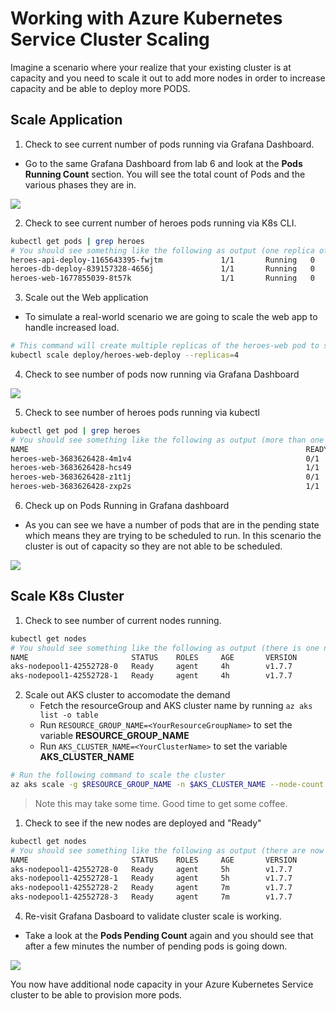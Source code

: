 # Working with Azure Kubernetes Service Cluster Scaling

Imagine a scenario where your realize that your existing cluster is at capacity and you need to scale it out to add more nodes in order to increase capacity and be able to deploy more PODS.

## Scale Application
1. Check to see current number of pods running via Grafana Dashboard.
* Go to the same Grafana Dashboard from lab 6 and look at the **Pods Running Count** section. You will see the total count of Pods and the various phases they are in.

![](img/9-grafana_podsrunning.png)

2. Check to see current number of heroes pods running via K8s CLI.
```bash
kubectl get pods | grep heroes
# You should see something like the following as output (one replica of each pod):
heroes-api-deploy-1165643395-fwjtm             1/1       Running   0          2d
heroes-db-deploy-839157328-4656j               1/1       Running   0          2d
heroes-web-1677855039-8t57k                    1/1       Running   0          2d
```
3. Scale out the Web application
* To simulate a real-world scenario we are going to scale the web app to handle increased load.
```bash
# This command will create multiple replicas of the heroes-web pod to simulate additional load on the cluster.
kubectl scale deploy/heroes-web-deploy --replicas=4
```
4. Check to see number of pods now running via Grafana Dashboard

![](img/9-grafana_podsrunning.png)

5. Check to see number of heroes pods running via kubectl
```bash
kubectl get pod | grep heroes
# You should see something like the following as output (more than one heroes-web pod and some of them in different states):
NAME                                                              READY     STATUS    RESTARTS   AGE
heroes-web-3683626428-4m1v4                                       0/1       Pending   0          2m
heroes-web-3683626428-hcs49                                       1/1       Running   0          4m
heroes-web-3683626428-z1t1j                                       0/1       Pending   0          2m
heroes-web-3683626428-zxp2s                                       1/1       Running   0          2m
```

6. Check up on Pods Running in Grafana dashboard
* As you can see we have a number of pods that are in the pending state which means they are trying to be scheduled to run. In this scenario the cluster is out of capacity so they are not able to be scheduled.

![](img/9-grafana_podspending.png)


## Scale K8s Cluster
1. Check to see number of current nodes running.
```bash
kubectl get nodes
# You should see something like the following as output (there is one node in the cluster):
NAME                       STATUS    ROLES     AGE       VERSION
aks-nodepool1-42552728-0   Ready     agent     4h        v1.7.7
aks-nodepool1-42552728-1   Ready     agent     4h        v1.7.7
```
2. Scale out AKS cluster to accomodate the demand
    * Fetch the resourceGroup and AKS cluster name by running ```az aks list -o table```
    * Run ```RESOURCE_GROUP_NAME=<YourResourceGroupName>``` to set the variable **RESOURCE_GROUP_NAME**
    * Run ```AKS_CLUSTER_NAME=<YourClusterName>``` to set the variable **AKS_CLUSTER_NAME**
```bash
# Run the following command to scale the cluster
az aks scale -g $RESOURCE_GROUP_NAME -n $AKS_CLUSTER_NAME --node-count 4
```

> Note this may take some time. Good time to get some coffee. 

1. Check to see if the new nodes are deployed and "Ready"
```bash
kubectl get nodes
# You should see something like the following as output (there are now 4 nodes in the cluster):
NAME                       STATUS    ROLES     AGE       VERSION
aks-nodepool1-42552728-0   Ready     agent     5h        v1.7.7
aks-nodepool1-42552728-1   Ready     agent     5h        v1.7.7
aks-nodepool1-42552728-2   Ready     agent     7m        v1.7.7
aks-nodepool1-42552728-3   Ready     agent     7m        v1.7.7
```

4. Re-visit Grafana Dasboard to validate cluster scale is working.
* Take a look at the **Pods Pending Count** again and you should see that after a few minutes the number of pending pods is going down.

![](img/9-grafana_podsscaling.png)


You now have additional node capacity in your Azure Kubernetes Service cluster to be able to provision more pods.
